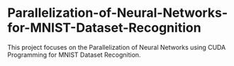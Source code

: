 # Parallelization-of-Neural-Networks-for-MNIST-Dataset-Recognition
This project focuses on the Parallelization of Neural Networks using CUDA Programming for MNIST Dataset Recognition.
